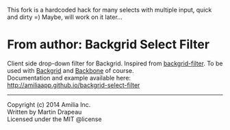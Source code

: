 This fork is a hardcoded hack for many selects with multiple input, quick and dirty =)
Maybe, will work on it later...

From author:
Backgrid Select Filter
======================
Client side drop-down filter for Backgrid. Inspired from [backgrid-filter](https://github.com/wyuenho/backgrid-filter]). To be used with [Backgrid](https://github.com/wyuenho/backgrid) and [Backbone](http://github.com/jashkenas/backbone/) of course.<br/>
Documentation and example available here:
http://amiliaapp.github.io/backgrid-select-filter

* * *

Copyright (c) 2014 Amilia Inc.<br/>
Written by Martin Drapeau<br/>
Licensed under the MIT @license

